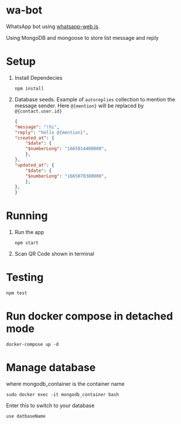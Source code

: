 # wa-bot

WhatsApp bot using [whatsapp-web.js](https://github.com/pedroslopez/whatsapp-web.js).

Using MongoDB and mongoose to store list message and reply

# Setup
1. Install Dependecies
    ```
    npm install
    ```
2. Database seeds. Example of `autoreplies` collection to mention the message sender. Here `@{mention}` will be replaced by `@{contact.user.id}`
    ```json
    {
    "message": "!hi",
    "reply": "hello @{mention}",
    "created_at": {
        "$date": {
        "$numberLong": "1665014400000",
        },
    },
    "updated_at": {
        "$date": {
        "$numberLong": "1665070380000",
        },
    },
    }
    ```

# Running
1. Run the app
    ```
    npm start
    ```
2. Scan QR Code shown in terminal

# Testing
```
npm test
```

# Run docker compose in detached mode
```
docker-compose up -d
```
# Manage database
where mongodb_container is the container name
```
sudo docker exec -it mongodb_container bash
```
Enter this to switch to your database
```
use datbaseName
```